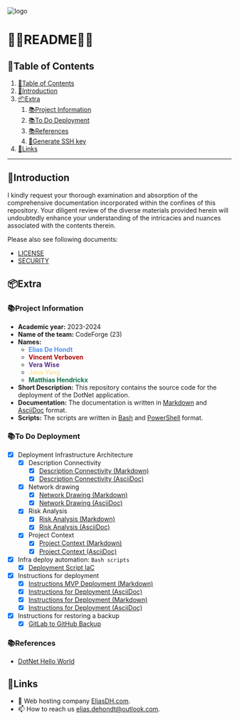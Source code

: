 ![logo](https://eliasdh.com/assets/media/images/logo-github.png)
# 💙🤍README🤍💙

## 📘Table of Contents

1. [📘Table of Contents](#📘table-of-contents)
2. [🖖Introduction](#🖖introduction)
3. [📦Extra](#📦extra)
    1. [📚Project Information](#📚project-information)
    2. [📚To Do Deployment](#📚to-do-deployment)
    3. [📚References](#📚references)
    4. [🔑Generate SSH key](#🔑generate-ssh-key)
4. [🔗Links](#🔗links)

---

## 🖖Introduction

I kindly request your thorough examination and absorption of the comprehensive documentation incorporated within the confines of this repository. Your diligent review of the diverse materials provided herein will undoubtedly enhance your understanding of the intricacies and nuances associated with the contents therein.

Please also see following documents:
- [LICENSE](LICENSE.md)
- [SECURITY](SECURITY.md)

## 📦Extra

### 📚Project Information
- **Academic year:** 2023-2024
- **Name of the team:** CodeForge (23)
- **Names:**
    - <font color="#4f94f0" style="font-weight: bold;">Elias De Hondt</font>
    - <font color="#b10202" style="font-weight: bold;">Vincent Verboven</font>
    - <font color="#5a3286" style="font-weight: bold;">Vera Wise</font>
    - <font color="#ffe5a0" style="font-weight: bold;">Jana Yang</font>
    - <font color="#11734b" style="font-weight: bold;">Matthias Hendrickx</font>
- **Short Description:** This repository contains the source code for the deployment of the DotNet application.
- **Documentation:** The documentation is written in [Markdown](Documentation/Markdown) and [AsciiDoc](Documentation/AsciiDoc) format.
- **Scripts:** The scripts are written in [Bash](Scripts) and [PowerShell](Scripts) format.

### 📚To Do Deployment
- [x] Deployment Infrastructure Architecture
    - [x] Description Connectivity
        - [x] [Description Connectivity (Markdown)](/Documentation/Markdown/Deployment-Analyze-and-Architecture.md#💭description-connectivity)
        - [x] [Description Connectivity (AsciiDoc)](/Documentation/AsciiDoc/Deployment-Analyze-and-Architecture.adoc#💭description-connectivity)
    - [x] Network drawing
        - [x] [Network Drawing (Markdown)](/Documentation/Markdown/Deployment-Analyze-and-Architecture.md#📷network-drawing)
        - [x] [Network Drawing (AsciiDoc)](/Documentation/AsciiDoc/Deployment-Analyze-and-Architecture.adoc#📷network-drawing)
    - [x] Risk Analysis
        - [x] [Risk Analysis (Markdown)](/Documentation/Markdown/Deployment-Analyze-and-Architecture.md#🔍risk-analysis)
        - [x] [Risk Analysis (AsciiDoc)](/Documentation/AsciiDoc/Deployment-Analyze-and-Architecture.adoc#🔍risk-analysis)
    - [x] Project Context
        - [x] [Project Context (Markdown)](/Documentation/Markdown/Deployment-Analyze-and-Architecture.md#📑context)
        - [x] [Project Context (AsciiDoc)](/Documentation/AsciiDoc/Deployment-Analyze-and-Architecture.adoc#📑context)
- [x] Infra deploy automation: `Bash scripts`
    - [x] [Deployment Script IaC](/Scripts/Deployment-Script-IaC.sh)
- [x] Instructions for deployment
    - [x] [Instructions MVP Deployment (Markdown)](/Documentation/Markdown/Instructions-MVP-Deployment.md)
    - [x] [Instructions for Deployment (AsciiDoc)](/Documentation/AsciiDoc/Instructions-MVP-Deployment.adoc)
    - [x] [Instructions for Deployment (Markdown)](/Documentation/Markdown/Instructions-IaC-Deployment.md)
    - [x] [Instructions for Deployment (AsciiDoc)](/Documentation/AsciiDoc/Instructions-IaC-Deployment.adoc)
- [x] Instructions for restoring a backup
    - [x] [GitLab to GitHub Backup](/Scripts/GitLab-to-GitHub-Backup.ps1)

### 📚References
- [DotNet Hello World](https://github.com/EliasDeHondt/DotNet-HelloWorld)

## 🔗Links
- 👯 Web hosting company [EliasDH.com](https://eliasdh.com).
- 📫 How to reach us elias.dehondt@outlook.com.